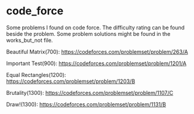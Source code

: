 # code_force
Some problems I found on code force. The difficulty rating can be found beside the problem. Some problem solutions might be found in the works_but_not file.

Beautiful Matrix(700): https://codeforces.com/problemset/problem/263/A

Important Test(900): https://codeforces.com/problemset/problem/1201/A

Equal Rectangles(1200): https://codeforces.com/problemset/problem/1203/B

Brutality(1300): https://codeforces.com/problemset/problem/1107/C

Draw!(1300): https://codeforces.com/problemset/problem/1131/B
